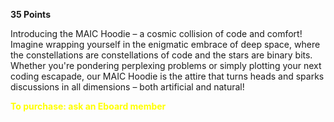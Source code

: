 **35 Points**

Introducing the MAIC Hoodie – a cosmic collision of code and comfort! Imagine wrapping yourself in the enigmatic embrace of deep space, where the constellations are constellations of code and the stars are binary bits. Whether you're pondering perplexing problems or simply plotting your next coding escapade, our MAIC Hoodie is the attire that turns heads and sparks discussions in all dimensions – both artificial and natural!


<span style="color: yellow; font-weight: bold;">To purchase: ask an Eboard member</span>